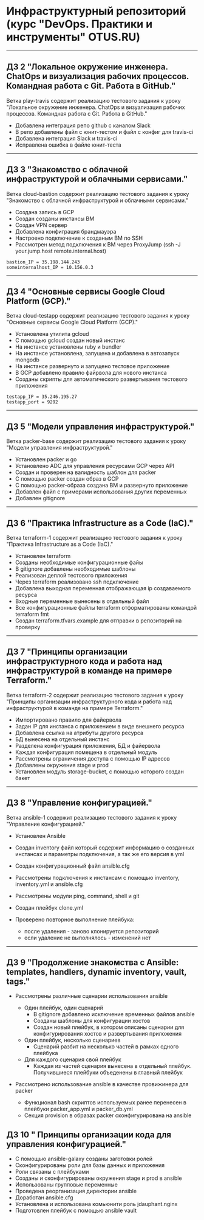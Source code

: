 # Инфраструктурный репозиторий (курс "DevOps. Практики и инструменты" OTUS.RU)

------
## ДЗ 2 "Локальное окружение инженера. ChatOps и визуализация рабочих процессов. Командная работа с Git. Работа в GitHub."

Ветка play-travis содержит реализацию тестового задания к уроку "Локальное окружение инженера. ChatOps и визуализация рабочих процессов. Командная работа с Git. Работа в GitHub." 

* Добавлена интеграция репо github с каналом Slack
* В репо добавлены файл с юнит-тестом и файл с конфиг для travis-ci
* Добавлена интеграция Slack и travis-ci
* Исправлена ошибка в файле юнит-теста 

------
## ДЗ 3 "Знакомство с облачной инфраструктурой и облачными сервисами."

Ветка cloud-bastion содержит реализацию тестового задания к уроку "Знакомство с облачной инфраструктурой и облачными сервисами."

* Создана запись в GCP
* Создан созданы инстансы ВМ
* Создан VPN сервер
* Добавлена конфиграция брандмауэра
* Настроено подключение к созданым ВМ по SSH
* Рассмотрен метод подключения к ВМ через ProxyJump (ssh -J your.jump.host remote.internal.host)

```
bastion_IP = 35.198.144.243
someinternalhost_IP = 10.156.0.3
```

------
## ДЗ 4 "Основные сервисы Google Cloud Platform (GCP)."

Ветка cloud-testapp содержит реализацию тестового задания к уроку "Основные сервисы Google Cloud Platform (GCP)." 

* Установлена утилита gcloud
* С помощью gcloud создан новый инстанс
* На инстансе установлены ruby и bundler
* На инстансе установлена, запущена и добавлена в автозапуск mongodb
* На инстансе развернуто и запущено тестовое приложение 
* В GCP добавлено правило файрвола для нового инстанса 
* Созданы скрипты для автоматического развертывания тестового приложения
```
testapp_IP = 35.246.195.27
testapp_port = 9292
```

------
## ДЗ 5 "Модели управления инфраструктурой."

Ветка packer-base содержит реализацию тестового задания к уроку "Модели управления инфраструктурой." 

* Установлен packer и go
* Установлено ADC для управления ресурсами GCP через API
* Создан и проверен на валидность шаблон для packer
* С помощью packer создан образ в GCP
* C помощью packer-образа создана ВМ и развернуто приложение
* Добавлен файл с примерами использования других переменных
* Добавлен gitignore

------
## ДЗ 6 "Практика Infrastructure as a Code (IaC)."

Ветка terraform-1 содержит реализацию тестового задания к уроку "Практика Infrastructure as a Code (IaC)."

* Установлен terraform
* Созданы необходимые конфигурационные файы
* В gitignore добавлены необходимые шаблоны
* Реализован деплой тестового приложения 
* Через terraform реализовано ssh подключение
* Добавлена выходная переменная отображающая ip создаваемого ресурса
* Входные переменные вынесены в отдельный файл
* Все конфигурационные файлы terraform отформатированы командой terraform fmt
* Создан terraform.tfvars.example для отправки в репозиторий на проверку

------
## ДЗ 7 "Принципы организации инфраструктурного кода и работа над инфраструктурой в команде на примере Terraform."

Ветка terraform-2 содержит реализацию тестового задания к уроку "Принципы организации инфраструктурного кода и работа над инфраструктурой в команде на примере Terraform."

* Импортировано правило для файервола
* Задан IP для инстанса с приложением в виде внешнего ресурса
* Добавлена ссылка на атрибуты другого ресурса
* БД вынесена на отдельный инстанс
* Разделена конфигурация приложения, БД и файервола
* Каждая конфигурация помещена в отдельный модуль
* Рассмотрены ограничения доступа с помощью IP адресов
* Добавлены окружения stage и prod
* Установлен модуль storage-bucket, с помощью которого создан бакет 

------
## ДЗ 8 "Управление конфигурацией."

Ветка ansible-1 содержит реализацию тестового задания к уроку "Управление конфигурацией."

* Установлен Ansible
* Создан inventory файл который содержит информацию о созданных инстансах и параметры подключения, а так же его версия в yml
* Создан конфигурационный файл ansible.cfg
* Рассмотрены подключения к инстансам с помощью inventory, inventory.yml и ansible.cfg
* Рассмотрены модули ping, command, shell и git
* Создан плейбук clone.yml
* Проверено повторное выполнение плейбука:

    * после удаления - заново клонируется репозиторий
    * если удаление не выполнялось - изменений нет

------
## ДЗ 9 "Продолжение знакомства с Ansible: templates, handlers, dynamic inventory, vault, tags."

* Рассмотрены различные сценарии использования ansible
    * Один плейбук, один сценарий
        * В gitignore добавлено исключение временных файлов ansible
        * Созданы шаблоны для конфигурации хостов
        * Создан новый плейбук, в котором описаны сценарии для конфигурирования хостов и развертывания приложения
    * Один плейбук, несколько сценариев
        * Сценарий разбит на несколько частей в рамках одного плейбука
    * Для каждого сценария свой плейбук
        * Каждая из частей сценария вынесена в отдельный плейбук. Получившиеся плейбуки объеденены в главный плейбук

* Рассмотрено использование ansible в качестве провижинера для packer
    * Функционал bash скриптов используемых ранее перенесен в плейбуки packer_app.yml и packer_db.yml
    * Секция provision в образах packer сконфигурирована на ansible

## ДЗ 10 " Принципы организации кода для управления конфигурацией."

* С помощью ansible-galaxy созданы заготовки ролей
* Сконфигурированы роли для базы данных и приложения
* Роли связаны с плейбуками
* Созданы и сконфигурированы окружения stage и prod в ansible
* Использованы групповые переменные
* Проведена реорганизация директории ansible
* Доработан ansible.cfg
* Установлена и использована комьюнити роль jdauphant.nginx
* Подготовлен плейбук с помощью ansible vault
